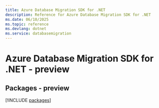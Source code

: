 ```yaml
---
title: Azure Database Migration SDK for .NET
description: Reference for Azure Database Migration SDK for .NET
ms.date: 06/10/2025
ms.topic: reference
ms.devlang: dotnet
ms.service: databasemigration
---
```

# Azure Database Migration SDK for .NET - preview
## Packages - preview
[!INCLUDE [packages](database-migration-index.md)]